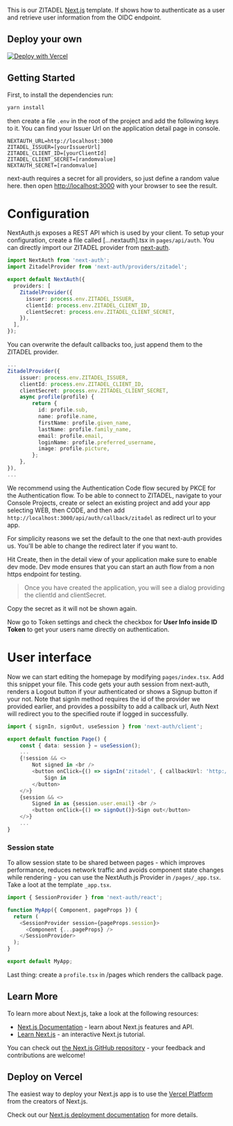 This is our ZITADEL [Next.js](https://nextjs.org/) template. If shows how to authenticate as a user and retrieve user information from the OIDC endpoint.

## Deploy your own

[![Deploy with Vercel](https://vercel.com/button)](https://vercel.com/new/clone?repository-url=https%3A%2F%2Fgithub.com%2Fzitadel%2Fzitadel-nextjs&env=NEXTAUTH_URL,ZITADEL_CLIENT_ID,ZITADEL_CLIENT_SECRET,ZITADEL_ISSUER,NEXTAUTH_SECRET&envDescription=Navigate%20to%20your%20ZITADEL%20cloud%20application%20and%20copy%20the%20required%20information.%20Provide%20a%20random%20value%20for%20ZITADEL_CLIENT_SECRET%20and%20NEXTAUTH_SECRET&project-name=zitadel-nextjs&repo-name=zitadel-nextjs&redirect-url=https%3A%2F%2Fzitadel.cloud)

## Getting Started

First, to install the dependencies run:

```bash
yarn install
```

then create a file `.env` in the root of the project and add the following keys to it.
You can find your Issuer Url on the application detail page in console.

```
NEXTAUTH_URL=http://localhost:3000
ZITADEL_ISSUER=[yourIssuerUrl]
ZITADEL_CLIENT_ID=[yourClientId]
ZITADEL_CLIENT_SECRET=[randomvalue]
NEXTAUTH_SECRET=[randomvalue]
```

next-auth requires a secret for all providers, so just define a random value here.
then open [http://localhost:3000](http://localhost:3000) with your browser to see the result.

# Configuration

NextAuth.js exposes a REST API which is used by your client.
To setup your configuration, create a file called [...nextauth].tsx in `pages/api/auth`.
You can directly import our ZITADEL provider from [next-auth](https://next-auth.js.org/providers/zitadel).

```ts
import NextAuth from 'next-auth';
import ZitadelProvider from 'next-auth/providers/zitadel';

export default NextAuth({
  providers: [
    ZitadelProvider({
      issuer: process.env.ZITADEL_ISSUER,
      clientId: process.env.ZITADEL_CLIENT_ID,
      clientSecret: process.env.ZITADEL_CLIENT_SECRET,
    }),
  ],
});
```

You can overwrite the default callbacks too, just append them to the ZITADEL provider.

```ts
...
ZitadelProvider({
    issuer: process.env.ZITADEL_ISSUER,
    clientId: process.env.ZITADEL_CLIENT_ID,
    clientSecret: process.env.ZITADEL_CLIENT_SECRET,
    async profile(profile) {
        return {
          id: profile.sub,
          name: profile.name,
          firstName: profile.given_name,
          lastName: profile.family_name,
          email: profile.email,
          loginName: profile.preferred_username,
          image: profile.picture,
        };
    },
}),
...
```

We recommend using the Authentication Code flow secured by PKCE for the Authentication flow.
To be able to connect to ZITADEL, navigate to your Console Projects, create or select an existing project and add your app selecting WEB, then CODE, and then add `http://localhost:3000/api/auth/callback/zitadel` as redirect url to your app.

For simplicity reasons we set the default to the one that next-auth provides us. You'll be able to change the redirect later if you want to.

Hit Create, then in the detail view of your application make sure to enable dev mode. Dev mode ensures that you can start an auth flow from a non https endpoint for testing.

> Once you have created the application, you will see a dialog providing the clientId and clientSecret.

Copy the secret as it will not be shown again.

Now go to Token settings and check the checkbox for **User Info inside ID Token** to get your users name directly on authentication.

# User interface

Now we can start editing the homepage by modifying `pages/index.tsx`.
Add this snippet your file. This code gets your auth session from next-auth, renders a Logout button if your authenticated or shows a Signup button if your not.
Note that signIn method requires the id of the provider we provided earlier, and provides a possibilty to add a callback url, Auth Next will redirect you to the specified route if logged in successfully.

```ts
import { signIn, signOut, useSession } from 'next-auth/client';

export default function Page() {
    const { data: session } = useSession();
    ...
    {!session && <>
        Not signed in <br />
        <button onClick={() => signIn('zitadel', { callbackUrl: 'http://localhost:3000/profile' })}>
            Sign in
        </button>
    </>}
    {session && <>
        Signed in as {session.user.email} <br />
        <button onClick={() => signOut()}>Sign out</button>
    </>}
    ...
}
```

### Session state

To allow session state to be shared between pages - which improves performance, reduces network traffic and avoids component state changes while rendering - you can use the NextAuth.js Provider in `/pages/_app.tsx`.
Take a loot at the template `_app.tsx`.

```ts
import { SessionProvider } from 'next-auth/react';

function MyApp({ Component, pageProps }) {
  return (
    <SessionProvider session={pageProps.session}>
      <Component {...pageProps} />
    </SessionProvider>
  );
}

export default MyApp;
```

Last thing: create a `profile.tsx` in /pages which renders the callback page.

## Learn More

To learn more about Next.js, take a look at the following resources:

- [Next.js Documentation](https://nextjs.org/docs) - learn about Next.js features and API.
- [Learn Next.js](https://nextjs.org/learn) - an interactive Next.js tutorial.

You can check out [the Next.js GitHub repository](https://github.com/vercel/next.js/) - your feedback and contributions are welcome!

## Deploy on Vercel

The easiest way to deploy your Next.js app is to use the [Vercel Platform](https://vercel.com/new?utm_medium=default-template&filter=next.js&utm_source=create-next-app&utm_campaign=create-next-app-readme) from the creators of Next.js.

Check out our [Next.js deployment documentation](https://nextjs.org/docs/deployment) for more details.
